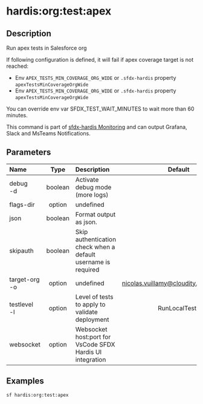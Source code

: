 <!-- This file has been generated with command 'sf hardis:doc:plugin:generate'. Please do not update it manually or it may be overwritten -->
# hardis:org:test:apex

## Description

Run apex tests in Salesforce org

If following configuration is defined, it will fail if apex coverage target is not reached:

- Env `APEX_TESTS_MIN_COVERAGE_ORG_WIDE` or `.sfdx-hardis` property `apexTestsMinCoverageOrgWide`
- Env `APEX_TESTS_MIN_COVERAGE_ORG_WIDE` or `.sfdx-hardis` property `apexTestsMinCoverageOrgWide`

You can override env var SFDX_TEST_WAIT_MINUTES to wait more than 60 minutes.

This command is part of [sfdx-hardis Monitoring](https://sfdx-hardis.cloudity.com/salesforce-monitoring-apex-tests/) and can output Grafana, Slack and MsTeams Notifications.


## Parameters

| Name              |  Type   | Description                                                   |                 Default                  | Required |                                Options                                 |
|:------------------|:-------:|:--------------------------------------------------------------|:----------------------------------------:|:--------:|:----------------------------------------------------------------------:|
| debug<br/>-d      | boolean | Activate debug mode (more logs)                               |                                          |          |                                                                        |
| flags-dir         | option  | undefined                                                     |                                          |          |                                                                        |
| json              | boolean | Format output as json.                                        |                                          |          |                                                                        |
| skipauth          | boolean | Skip authentication check when a default username is required |                                          |          |                                                                        |
| target-org<br/>-o | option  | undefined                                                     | <nicolas.vuillamy@cloudity.com.playnico> |          |                                                                        |
| testlevel<br/>-l  | option  | Level of tests to apply to validate deployment                |              RunLocalTests               |          | NoTestRun<br/>RunSpecifiedTests<br/>RunLocalTests<br/>RunAllTestsInOrg |
| websocket         | option  | Websocket host:port for VsCode SFDX Hardis UI integration     |                                          |          |                                                                        |

## Examples

```shell
sf hardis:org:test:apex
```


